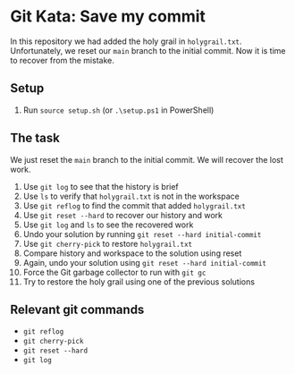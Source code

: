 # Git Kata: Save my commit

In this repository we had added the holy grail in `holygrail.txt`. Unfortunately, we reset our `main` branch to the initial commit. Now it is time to recover from the mistake.

## Setup

1. Run `source setup.sh` (or `.\setup.ps1` in PowerShell)

## The task

We just reset the `main` branch to the initial commit. We will recover the lost work.

1. Use `git log` to see that the history is brief
2. Use `ls` to verify that `holygrail.txt` is not in the workspace
3. Use `git reflog` to find the commit that added `holygrail.txt`
4. Use `git reset --hard` to recover our history and work
5. Use `git log` and `ls` to see the recovered work
6. Undo your solution by running `git reset --hard initial-commit`
7. Use `git cherry-pick` to restore `holygrail.txt`
8. Compare history and workspace to the solution using reset
9. Again, undo your solution using `git reset --hard initial-commit` 
10. Force the Git garbage collector to run with `git gc`
11. Try to restore the holy grail using one of the previous solutions

## Relevant git commands
- `git reflog`
- `git cherry-pick`
- `git reset --hard`
- `git log`
